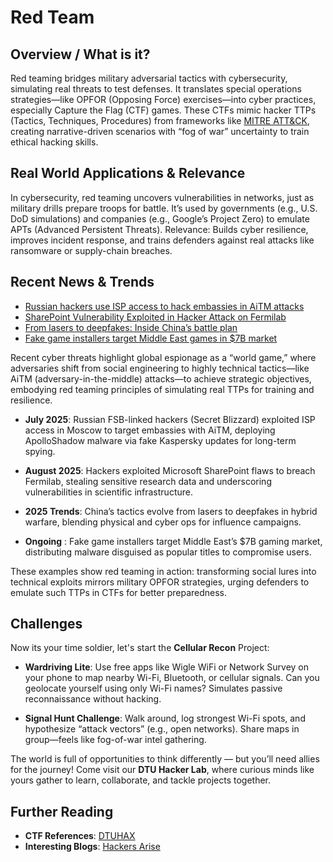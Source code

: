 # Red Team

## Overview / What is it?

Red teaming bridges military adversarial tactics with cybersecurity, simulating real threats to test defenses. It translates special operations strategies—like OPFOR (Opposing Force) exercises—into cyber practices, especially Capture the Flag (CTF) games. These CTFs mimic hacker TTPs (Tactics, Techniques, Procedures) from frameworks like [MITRE ATT&CK](https://attack.mitre.org/), creating narrative-driven scenarios with “fog of war” uncertainty to train ethical hacking skills.

## Real World Applications & Relevance

In cybersecurity, red teaming uncovers vulnerabilities in networks, just as military drills prepare troops for battle. It’s used by governments (e.g., U.S. DoD simulations) and companies (e.g., Google’s Project Zero) to emulate APTs (Advanced Persistent Threats). Relevance: Builds cyber resilience, improves incident response, and trains defenders against real attacks like ransomware or supply-chain breaches.
 

## Recent News & Trends
* [Russian hackers use ISP access to hack embassies in AiTM attacks](https://www.bleepingcomputer.com/news/security/microsoft-russian-hackers-use-isp-access-to-hack-embassies-in-aitm-attacks/)
* [SharePoint Vulnerability Exploited in Hacker Attack on Fermilab](https://www.gurufocus.com/news/3015435/microsoft-msft-sharepoint-vulnerability-exploited-in-hacker-attack-on-fermilab)
* [From lasers to deepfakes: Inside China’s battle plan](https://economictimes.indiatimes.com/news/international/uae/agritech-investments-and-incubators-nurturing-the-next-generation-of-food-innovators-in-dubai/articleshow/122569172.cms)
* [Fake game installers target Middle East games in $7B market](https://www.perplexity.ai/page/fake-game-installers-target-mi-AU0SESdQQWi.dZYVU2JM7Q)


Recent cyber threats highlight global espionage as a “world game,” where adversaries shift from social engineering to highly technical tactics—like AiTM (adversary-in-the-middle) attacks—to achieve strategic objectives, embodying red teaming principles of simulating real TTPs for training and resilience.
	
* **July 2025**: Russian FSB-linked hackers (Secret Blizzard) exploited ISP access in Moscow to target embassies with AiTM, deploying ApolloShadow malware via fake Kaspersky updates for long-term spying.

* **August 2025**: Hackers exploited Microsoft SharePoint flaws to breach Fermilab, stealing sensitive research data and underscoring vulnerabilities in scientific infrastructure.

* **2025 Trends**: China’s tactics evolve from lasers to deepfakes in hybrid warfare, blending physical and cyber ops for influence campaigns.

* **Ongoing** : Fake game installers target Middle East’s $7B gaming market, distributing malware disguised as popular titles to compromise users.

These examples show red teaming in action: transforming social lures into technical exploits mirrors military OPFOR strategies, urging defenders to emulate such TTPs in CTFs for better preparedness.

## Challenges

Now its your time soldier, let's start the **Cellular Recon** Project:

- **Wardriving Lite**: Use free apps like Wigle WiFi or Network Survey on your phone to map nearby Wi-Fi, Bluetooth, or cellular signals. Can you geolocate yourself using only Wi-Fi names? Simulates passive reconnaissance without hacking.


- **Signal Hunt Challenge**: Walk around, log strongest Wi-Fi spots, and hypothesize “attack vectors” (e.g., open networks). Share maps in group—feels like fog-of-war intel gathering.

The world is full of opportunities to think differently — but you’ll need allies for the journey! Come visit our **DTU Hacker Lab**, where curious minds like yours gather to learn, collaborate, and tackle projects together.  

 

## Further Reading

- **CTF References**: [DTUHAX](https://hackerlab.dtu.dk/getting-started.html)
- **Interesting Blogs**: [Hackers Arise](https://hackers-arise.com/)

